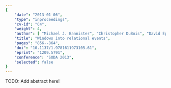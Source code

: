 ```yaml
---
{
    "date": "2013-01-06",
    "type": "inproceedings",
    "cv-id": "C4",
    "weight": 4,
    "author": [ "Michael J. Bannister", "Christopher DuBois", "David Eppstein", "Padhraic Smyth" ],
    "title": "Windows into relational events",
    "pages": "856--864",
    "doi": "10.1137/1.9781611973105.61",
    "eprint": "1209.5791",
    "conference": "SODA 2013",
    "selected": false
}
---
```


TODO: Add abstract here!

